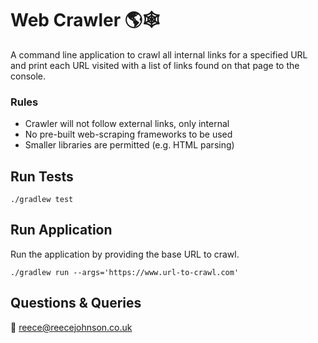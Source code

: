 # Web Crawler 🌎🕸
A command line application to crawl all internal links for a specified URL and print each URL visited with a list of links found on that page to the console. 

### Rules
- Crawler will not follow external links, only internal
- No pre-built web-scraping frameworks to be used
- Smaller libraries are permitted (e.g. HTML parsing)

## Run Tests

`./gradlew test`

## Run Application
Run the application by providing the base URL to crawl.

`./gradlew run --args='https://www.url-to-crawl.com'  `   

## Questions & Queries
📩 [reece@reecejohnson.co.uk](mailto:reece@reecejohnson.co.uk?subject=Web%20Crawler)

